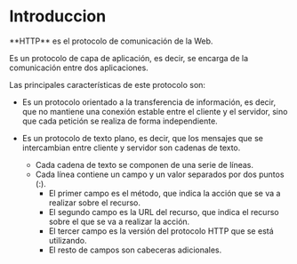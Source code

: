# Introduccion

<div class="alert alert--success">
**HTTP** es el protocolo de comunicación de la Web.

Es un protocolo de capa de aplicación, es decir, se encarga de la comunicación entre dos aplicaciones.
</div>

Las principales características de este protocolo son:

- Es un protocolo orientado a la transferencia de información, es decir, que no mantiene una conexión estable entre el cliente y el servidor, sino que cada petición se realiza de forma independiente.
  
- Es un protocolo de texto plano, es decir, que los mensajes que se intercambian entre cliente y servidor son cadenas de texto.
  
    - Cada cadena de texto se componen de una serie de líneas.
    - Cada línea contiene un campo y un valor separados por dos puntos (:).
        - El primer campo es el método, que indica la acción que se va a realizar sobre el recurso.
        - El segundo campo es la URL del recurso, que indica el recurso sobre el que se va a realizar la acción.
        - El tercer campo es la versión del protocolo HTTP que se está utilizando.
        - El resto de campos son cabeceras adicionales.